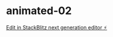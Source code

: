 # animated-02

[Edit in StackBlitz next generation editor ⚡️](https://stackblitz.com/~/github.com/EsotericStudent/animated-02)